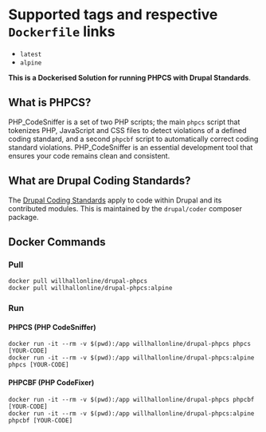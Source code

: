 # Supported tags and respective ```Dockerfile``` links
* ```latest```
* ```alpine```

**This is a Dockerised Solution for running PHPCS with Drupal Standards**.

## What is PHPCS?

PHP_CodeSniffer is a set of two PHP scripts; the main ```phpcs``` script that tokenizes PHP, JavaScript and CSS files to detect violations of a defined coding standard, and a second ```phpcbf``` script to automatically correct coding standard violations. PHP_CodeSniffer is an essential development tool that ensures your code remains clean and consistent.

## What are Drupal Coding Standards?

The [Drupal Coding Standards](https://www.drupal.org/docs/develop/standards) apply to code within Drupal and its contributed modules. This is maintained by the ```drupal/coder``` composer package.

## Docker Commands

### Pull

```
docker pull willhallonline/drupal-phpcs
docker pull willhallonline/drupal-phpcs:alpine
```

### Run

#### PHPCS (PHP CodeSniffer)

```
docker run -it --rm -v $(pwd):/app willhallonline/drupal-phpcs phpcs [YOUR-CODE]
docker run -it --rm -v $(pwd):/app willhallonline/drupal-phpcs:alpine phpcs [YOUR-CODE]
```

#### PHPCBF (PHP CodeFixer)

```
docker run -it --rm -v $(pwd):/app willhallonline/drupal-phpcs phpcbf [YOUR-CODE]
docker run -it --rm -v $(pwd):/app willhallonline/drupal-phpcs:alpine phpcbf [YOUR-CODE]
```
